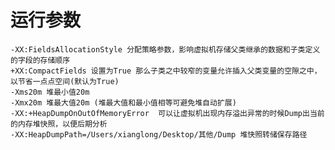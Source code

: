 # 运行参数
    -XX:FieldsAllocationStyle 分配策略参数，影响虚拟机存储父类继承的数据和子类定义的字段的存储顺序
    +XX:CompactFields 设置为True 那么子类之中较窄的变量允许插入父类变量的空隙之中，以节省一点点空间(默认为True)
    -Xms20m 堆最小值20m
    -Xmx20m 堆最大值20m (堆最大值和最小值相等可避免堆自动扩展)
    -XX:+HeapDumpOnOutOfMemoryError  可以让虚拟机出现内存溢出异常的时候Dump出当前的内存堆快照，以便后期分析
    -XX:HeapDumpPath=/Users/xianglong/Desktop/其他/Dump 堆快照转储保存路径